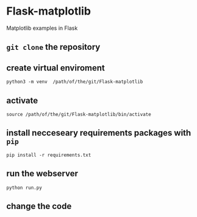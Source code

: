 # Flask-matplotlib
Matplotlib examples in Flask

## `git clone` the repository
## create virtual enviroment 
`python3 -m venv  /path/of/the/git/Flask-matplotlib`
## activate
`source /path/of/the/git/Flask-matplotlib/bin/activate`
## install necceseary requirements packages with `pip`
`pip install -r requirements.txt`

## run the webserver
`python run.py`

## change the code